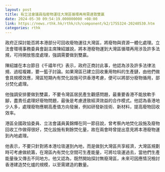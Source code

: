 ```yaml
---
layout: post
title: 有立法會議員指廢物運往大灣區循環再用需達致雙贏
date: 2024-05-30 09:54:19.000000000 +08:00
link: https://news.rthk.hk/rthk/ch/component/k2/1755324-20240530.htm
categories: rthk
---
```


政府正探討能否將本港部分可回收廢物運往大灣區，將廢物與資源一體化處理。立法會環境事務委員會副主席陳紹雄說，將本港廢物運到大灣區循環再用涉及許多法規，可持開放態度處理，強調需要做到雙贏。

陳紹雄在本台節目《千禧年代》表示，政府正商討此事，他認為涉及許多法律法規、過程複雜，要一籃子討論。如果灣區已建立回收重用物料的生產鏈，由他們做會具規模效應，灣區短期內有焚化設施可供香港考慮，便可以將部分廢物循用，部分焚化處理。

他強調安排要做到雙贏，不要令灣區居民產生觀感問題，最重要香港不能放軟手腳，盡責任處理好廢物問題，最後是考慮達致經濟效益的合作模式。他認為香港地少人多，處理廢物應朝高產值方向發展，例如研發新技術、新材料，提高廢物回收效率。

港區全國政協委員、立法會議員黃錦輝在同一節目說，曾考察內地焚化設施及廢物回收工作做得很好，焚化設施有剩餘焚化量，故在兩會時曾提出意見將本港廢物運到內地處理。

他表示，不要只針對將本港垃圾運到內地，而是做到大灣區共享經濟，大灣區規劃時可考慮做統籌，在灣區內有焚化空間可生產能量，可將垃圾運過去，當他們生產能量後又傳去不同地方。他又認為，既然開始探討無廢灣區，未來可因應情況檢討香港建造焚化爐的規模，以至需建造的數量。
